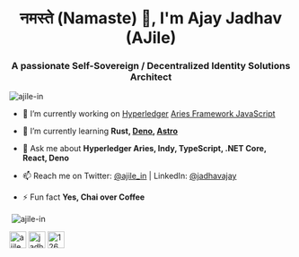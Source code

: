 <h1 align="center">नमस्ते (Namaste) 👋, I'm Ajay Jadhav (AJile)</h1>
<h3 align="center">A passionate Self-Sovereign / Decentralized Identity Solutions Architect</h3>

<p align="left"> <img src="https://komarev.com/ghpvc/?username=jadhavajay" alt="ajile-in" /> </p>

- 🔭 I’m currently working on [Hyperledger](https://www.hyperledger.org) [Aries Framework JavaScript](https://github.com/hyperledger/aries-framework-javascript)

- 🌱 I’m currently learning **Rust, [Deno](https://deno.land), [Astro](https://astro.build/)**

- 💬 Ask me about **Hyperledger Aries, Indy, TypeScript, .NET Core, React, Deno**

- 📫 Reach me on Twitter: [@ajile_in](https://twitter.com/ajile_in) | LinkedIn: [@jadhavajay](https://linkedin.com/in/jadhavajay)

- ⚡ Fun fact **Yes, Chai over Coffee**


<p>&nbsp;<img align="center" src="https://github-readme-stats.vercel.app/api?username=ajile-in&show_icons=true" alt="ajile-in" /></p>

<p align="left">
<a href="https://twitter.com/ajile_in" target="blank"><img align="center" src="https://cdn.jsdelivr.net/npm/simple-icons@3.0.1/icons/twitter.svg" alt="ajile_in" height="30" width="30" /></a> <a href="https://linkedin.com/in/jadhavajay" target="blank"><img align="center" src="https://cdn.jsdelivr.net/npm/simple-icons@3.0.1/icons/linkedin.svg" alt="jadhavajay" height="30" width="30" /></a> <a href="https://stackoverflow.com/users/1264361/ajay-jadhav" target="blank"> <img align="center" src="https://cdn.jsdelivr.net/npm/simple-icons@3.0.1/icons/stackoverflow.svg" alt="1264361/ajay-jadhav" height="30" width="30" /></a>
</p>
